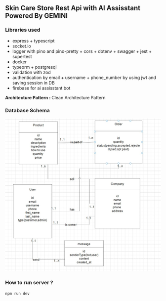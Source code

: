 ## Skin Care Store Rest Api with AI Assisstant Powered By GEMINI

### Libraries used

- express + typescript
- socket.io
- logger with pino and pino-pretty + cors + dotenv + swagger + jest + supertest
- docker
- typeorm + postgresql
- validation with zod
- authentication by email + username + phone_number
  by using jwt and saving session in DB
- firebase for  ai assisstant bot

<b>Architecture Pattern : </b> Clean Architecture Pattern

### Database Schema

<img src="./diagram/db.jpg" />

### How to run server ?

`npm run dev`
